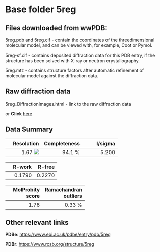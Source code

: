 # Base folder 5reg

## Files downloaded from wwPDB:

5reg.pdb and 5reg.cif - contain the coordinates of the threedimensional molecular model, and can be viewed with, for example, Coot or Pymol.

5reg-sf.cif - contains deposited diffraction data for this PDB entry, if the structure has been solved with X-ray or neutron crystallography.

5reg.mtz - contains structure factors after automatic refinement of molecular model against the diffraction data.

## Raw diffraction data

5reg_DiffractionImages.html - link to the raw diffraction data 

or **Click** [here](https://zenodo.org/record/3730646) 

## Data Summary
|   | Resolution | Completeness| I/sigma |
|---|-------------:|----------------:|--------------:|
|   |1.67 ![](https://github.com/thorn-lab/coronavirus_structural_task_force/blob/master/outreach/ang.svg)|94.1  %|<img width=50/>5.200|

|   | **R-work**| **R-free**   
|---|-------------:|----------------:|           
||0.1790|0.2270|

|   |**MolProbity<br>score**| **Ramachandran<br>outliers** 
|---|-------------:|----------------:|
||1.76|0.33 %|

## Other relevant links 
**PDBe**:  https://www.ebi.ac.uk/pdbe/entry/pdb/5reg
 
**PDBr**: https://www.rcsb.org/structure/5reg 

